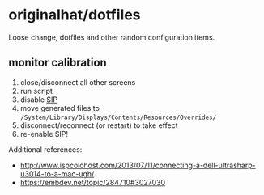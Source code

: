 # originalhat/dotfiles

Loose change, dotfiles and other random configuration items.

## monitor calibration

1. close/disconnect all other screens
2. run script
3. disable [SIP](https://stackoverflow.com/a/31240418)
4. move generated files to `/System/Library/Displays/Contents/Resources/Overrides/`
5. disconnect/reconnect (or restart) to take effect
6. re-enable SIP!

Additional references:

- http://www.ispcolohost.com/2013/07/11/connecting-a-dell-ultrasharp-u3014-to-a-mac-ugh/
- https://embdev.net/topic/284710#3027030

